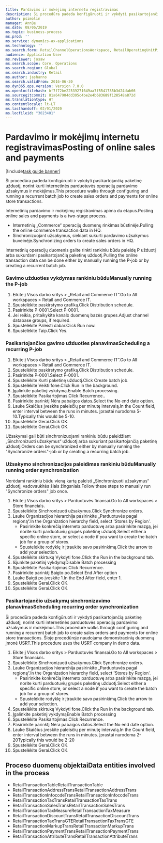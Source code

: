 ```yaml
---
title: Pardavimo ir mokėjimų internetu registravimas
description: Ši procedūra padeda konfigūruoti ir vykdyti pasikartojančią paketinę užduotį, norint kurti internetinės parduotuvės operacijų pardavimo užsakymus ir mokėjimus.
author: psimolin
manager: AnnBe
ms.date: 08/06/2019
ms.topic: business-process
ms.prod: ''
ms.service: dynamics-ax-applications
ms.technology: ''
ms.search.form: RetailChannelOperationsWorkspace, RetailOperatingUnitPicker, SysRecurrence
audience: Application User
ms.reviewer: josaw
ms.search.scope: Core, Operations
ms.search.region: Global
ms.search.industry: Retail
ms.author: jashanno
ms.search.validFrom: 2016-06-30
ms.dyn365.ops.version: Version 7.0.0
ms.openlocfilehash: bf7f72be22539271649aa7f5541735b3d24dab66
ms.sourcegitcommit: 81a647904dd305c4be2e4b683689f128548a872d
ms.translationtype: HT
ms.contentlocale: lt-LT
ms.lasthandoff: 02/01/2020
ms.locfileid: "3023401"
---
```

# <a name="posting-of-online-sales-and-payments"></a><span data-ttu-id="e4260-103">Pardavimo ir mokėjimų internetu registravimas</span><span class="sxs-lookup"><span data-stu-id="e4260-103">Posting of online sales and payments</span></span>

[!include[task guide banner](../includes/task-guide-banner.md)]

<span data-ttu-id="e4260-104">Ši procedūra padeda konfigūruoti ir vykdyti pasikartojančią paketinę užduotį, norint kurti internetinės parduotuvės operacijų pardavimo užsakymus ir mokėjimus.</span><span class="sxs-lookup"><span data-stu-id="e4260-104">This procedure walks through configuring and running a recurrent batch job to create sales orders and payments for online store transactions.</span></span>

<span data-ttu-id="e4260-105">Internetinių pardavimo ir mokėjimų registravimas apima du etapus.</span><span class="sxs-lookup"><span data-stu-id="e4260-105">Posting online sales and payments is a two-stage process.</span></span>

- <span data-ttu-id="e4260-106">Internetinių „Commerce“ operacijų duomenų rinkimas būstinėje.</span><span class="sxs-lookup"><span data-stu-id="e4260-106">Pulling the online commerce transaction data in HQ.</span></span>
- <span data-ttu-id="e4260-107">Sinchronizuojant užsakymus, siekiant sukurti pardavimo užsakymus buveinėje.</span><span class="sxs-lookup"><span data-stu-id="e4260-107">Synchronizing orders to create sales orders in HQ.</span></span>

<span data-ttu-id="e4260-108">Internetinių operacijų duomenis galite rinkti rankiniu būdu paleidę P užduotį arba sukurdami pasikartojančią paketinę užduotį.</span><span class="sxs-lookup"><span data-stu-id="e4260-108">Pulling the online transaction data can be done either by manually running the P-job or by creating a recurrent batch job.</span></span>

### <a name="manually-running-the-p-job"></a><span data-ttu-id="e4260-109">Gavimo užduoties vykdymas rankiniu būdu</span><span class="sxs-lookup"><span data-stu-id="e4260-109">Manually running the P-job</span></span>

1. <span data-ttu-id="e4260-110">Eikite į Visos darbo sritys > „Retail and Commerce IT“.</span><span class="sxs-lookup"><span data-stu-id="e4260-110">Go to All workspaces > Retail and Commerce IT.</span></span>
2. <span data-ttu-id="e4260-111">Spustelėkite paskirstymo grafiką.</span><span class="sxs-lookup"><span data-stu-id="e4260-111">Click Distribution schedule.</span></span>
3. <span data-ttu-id="e4260-112">Pasirinkite P-0001.</span><span class="sxs-lookup"><span data-stu-id="e4260-112">Select P-0001.</span></span>
4. <span data-ttu-id="e4260-113">Jei reikia, pritaikykite kanalo duomenų bazės grupes.</span><span class="sxs-lookup"><span data-stu-id="e4260-113">Adjust channel database groups, if required.</span></span>
5. <span data-ttu-id="e4260-114">Spustelėkite Paleisti dabar.</span><span class="sxs-lookup"><span data-stu-id="e4260-114">Click Run now.</span></span>
6. <span data-ttu-id="e4260-115">Spustelėkite Taip.</span><span class="sxs-lookup"><span data-stu-id="e4260-115">Click Yes.</span></span>

### <a name="scheduling-a-recurring-p-job"></a><span data-ttu-id="e4260-116">Pasikartojančios gavimo užduoties planavimas</span><span class="sxs-lookup"><span data-stu-id="e4260-116">Scheduling a recurring P-job</span></span>

1. <span data-ttu-id="e4260-117">Eikite į Visos darbo sritys > „Retail and Commerce IT“.</span><span class="sxs-lookup"><span data-stu-id="e4260-117">Go to All workspaces > Retail and Commerce IT.</span></span>
2. <span data-ttu-id="e4260-118">Spustelėkite paskirstymo grafiką.</span><span class="sxs-lookup"><span data-stu-id="e4260-118">Click Distribution schedule.</span></span>
3. <span data-ttu-id="e4260-119">Pasirinkite P-0001.</span><span class="sxs-lookup"><span data-stu-id="e4260-119">Select P-0001.</span></span>
4. <span data-ttu-id="e4260-120">Spustelėkite Kurti paketinę užduotį.</span><span class="sxs-lookup"><span data-stu-id="e4260-120">Click Create batch job.</span></span>
5. <span data-ttu-id="e4260-121">Spustelėkite Veikti fone.</span><span class="sxs-lookup"><span data-stu-id="e4260-121">Click Run in the background.</span></span>
5. <span data-ttu-id="e4260-122">Įgalinkite paketinį vykdymą.</span><span class="sxs-lookup"><span data-stu-id="e4260-122">Enable Batch processing.</span></span>
6. <span data-ttu-id="e4260-123">Spustelėkite Pasikartojimas.</span><span class="sxs-lookup"><span data-stu-id="e4260-123">Click Recurrence..</span></span>
7. <span data-ttu-id="e4260-124">Pasirinkite parinktį Nėra pabaigos datos.</span><span class="sxs-lookup"><span data-stu-id="e4260-124">Select the No end date option.</span></span>
8. <span data-ttu-id="e4260-125">Lauke Skaičius įveskite paleisčių per minutę intervalą.</span><span class="sxs-lookup"><span data-stu-id="e4260-125">In the Count field, enter interval between the runs in minutes.</span></span> <span data-ttu-id="e4260-126">Įprastai nurodoma 5-10.</span><span class="sxs-lookup"><span data-stu-id="e4260-126">Typically this would be 5-10.</span></span>
9. <span data-ttu-id="e4260-127">Spustelėkite Gerai.</span><span class="sxs-lookup"><span data-stu-id="e4260-127">Click OK.</span></span>
10. <span data-ttu-id="e4260-128">Spustelėkite Gerai.</span><span class="sxs-lookup"><span data-stu-id="e4260-128">Click OK.</span></span>

<span data-ttu-id="e4260-129">Užsakymai gali būti sinchronizuojami rankiniu būdu paleidžiant „Sinchronizuoti užsakymus“ užduotį arba sukuriant pasikartojančią paketinę užduotį.</span><span class="sxs-lookup"><span data-stu-id="e4260-129">Orders can be synchronized either by manually running the "Synchronize orders"-job or by creating a recurring batch job.</span></span>

### <a name="manually-running-order-synchronization"></a><span data-ttu-id="e4260-130">Užsakymo sinchronizacijos paleidimas rankiniu būdu</span><span class="sxs-lookup"><span data-stu-id="e4260-130">Manually running order synchronization</span></span> 

<span data-ttu-id="e4260-131">Norėdami rankiniu būdu vieną kartą paleisti „Sinchronizuoti užsakymus“ užduotį, vadovaukitės šiais žingsniais.</span><span class="sxs-lookup"><span data-stu-id="e4260-131">Follow these steps to manually run "Synchronize orders" job once.</span></span>

1. <span data-ttu-id="e4260-132">Eikite į Visos darbo sritys > Parduotuvės finansai.</span><span class="sxs-lookup"><span data-stu-id="e4260-132">Go to All workspaces > Store financials.</span></span>
2. <span data-ttu-id="e4260-133">Spustelėkite Sinchronizuoti užsakymus.</span><span class="sxs-lookup"><span data-stu-id="e4260-133">Click Synchronize orders.</span></span>
3. <span data-ttu-id="e4260-134">Lauke Organizacijos hierarchija pasirinkite „Parduotuvės pagal regioną“.</span><span class="sxs-lookup"><span data-stu-id="e4260-134">In the Organization hierarchy field, select 'Stores by Region'.</span></span>
    * <span data-ttu-id="e4260-135">Pasirinkite konkrečią interneto parduotuvę arba pasirinkite mazgą, jei norite kurti parduotuvių grupės paketinę užduotį.</span><span class="sxs-lookup"><span data-stu-id="e4260-135">Select either a specific online store, or select a node if you want to create the batch job for a group of stores.</span></span>  
    * <span data-ttu-id="e4260-136">Spustelėkite rodyklę ir įtraukite savo pasirinkimą.</span><span class="sxs-lookup"><span data-stu-id="e4260-136">Click the arrow to add your selection.</span></span>  
4. <span data-ttu-id="e4260-137">Spustelėkite skirtuką Vykdyti fone.</span><span class="sxs-lookup"><span data-stu-id="e4260-137">Click the Run in the background tab.</span></span>
5. <span data-ttu-id="e4260-138">Išjunkite paketinį vykdymą</span><span class="sxs-lookup"><span data-stu-id="e4260-138">Disable Batch processing</span></span>
6. <span data-ttu-id="e4260-139">Spustelėkite Pasikartojimas.</span><span class="sxs-lookup"><span data-stu-id="e4260-139">Click Recurrence.</span></span>
7. <span data-ttu-id="e4260-140">Pasirinkite parinktį Baigto po.</span><span class="sxs-lookup"><span data-stu-id="e4260-140">Select End After option</span></span>
8. <span data-ttu-id="e4260-141">Lauke Baigti po įveskite 1.</span><span class="sxs-lookup"><span data-stu-id="e4260-141">In the End After field, enter 1.</span></span>
9. <span data-ttu-id="e4260-142">Spustelėkite Gerai.</span><span class="sxs-lookup"><span data-stu-id="e4260-142">Click OK.</span></span>
10. <span data-ttu-id="e4260-143">Spustelėkite Gerai.</span><span class="sxs-lookup"><span data-stu-id="e4260-143">Click OK.</span></span>

### <a name="scheduling-recurring-order-synchronization"></a><span data-ttu-id="e4260-144">Pasikartojančio užsakymų sinchronizavimo planavimas</span><span class="sxs-lookup"><span data-stu-id="e4260-144">Scheduling recurring order synchronization</span></span>

<span data-ttu-id="e4260-145">Ši procedūra padeda konfigūruoti ir vykdyti pasikartojančią paketinę užduotį, norint kurti internetinės parduotuvės operacijų pardavimo užsakymus ir mokėjimus.</span><span class="sxs-lookup"><span data-stu-id="e4260-145">This procedure walks through configuring and running a recurrent batch job to create sales orders and payments for online store transactions.</span></span> <span data-ttu-id="e4260-146">Šioje procedūroje naudojama demonstracinių duomenų įmonė USRT.</span><span class="sxs-lookup"><span data-stu-id="e4260-146">This procedure uses the USRT company in demo data.</span></span>

1. <span data-ttu-id="e4260-147">Eikite į Visos darbo sritys > Parduotuvės finansai.</span><span class="sxs-lookup"><span data-stu-id="e4260-147">Go to All workspaces > Store financials.</span></span>
2. <span data-ttu-id="e4260-148">Spustelėkite Sinchronizuoti užsakymus.</span><span class="sxs-lookup"><span data-stu-id="e4260-148">Click Synchronize orders.</span></span>
3. <span data-ttu-id="e4260-149">Lauke Organizacijos hierarchija pasirinkite „Parduotuvės pagal regioną“.</span><span class="sxs-lookup"><span data-stu-id="e4260-149">In the Organization hierarchy field, select 'Stores by Region'.</span></span>
    * <span data-ttu-id="e4260-150">Pasirinkite konkrečią interneto parduotuvę arba pasirinkite mazgą, jei norite kurti parduotuvių grupės paketinę užduotį.</span><span class="sxs-lookup"><span data-stu-id="e4260-150">Select either a specific online store, or select a node if you want to create the batch job for a group of stores.</span></span>  
    * <span data-ttu-id="e4260-151">Spustelėkite rodyklę ir įtraukite savo pasirinkimą.</span><span class="sxs-lookup"><span data-stu-id="e4260-151">Click the arrow to add your selection.</span></span>  
4. <span data-ttu-id="e4260-152">Spustelėkite skirtuką Vykdyti fone.</span><span class="sxs-lookup"><span data-stu-id="e4260-152">Click the Run in the background tab.</span></span>
5. <span data-ttu-id="e4260-153">Įgalinkite paketinį vykdymą</span><span class="sxs-lookup"><span data-stu-id="e4260-153">Enable Batch processing</span></span>
6. <span data-ttu-id="e4260-154">Spustelėkite Pasikartojimas.</span><span class="sxs-lookup"><span data-stu-id="e4260-154">Click Recurrence.</span></span>
7. <span data-ttu-id="e4260-155">Pasirinkite parinktį Nėra pabaigos datos.</span><span class="sxs-lookup"><span data-stu-id="e4260-155">Select the No end date option.</span></span>
8. <span data-ttu-id="e4260-156">Lauke Skaičius įveskite paleisčių per minutę intervalą.</span><span class="sxs-lookup"><span data-stu-id="e4260-156">In the Count field, enter interval between the runs in minutes.</span></span> <span data-ttu-id="e4260-157">Įprastai nurodoma 2-20</span><span class="sxs-lookup"><span data-stu-id="e4260-157">Typically this would be 2-20</span></span>
9. <span data-ttu-id="e4260-158">Spustelėkite Gerai.</span><span class="sxs-lookup"><span data-stu-id="e4260-158">Click OK.</span></span>
10. <span data-ttu-id="e4260-159">Spustelėkite Gerai.</span><span class="sxs-lookup"><span data-stu-id="e4260-159">Click OK.</span></span>

## <a name="data-entities-involved-in-the-process"></a><span data-ttu-id="e4260-160">Proceso duomenų objektai</span><span class="sxs-lookup"><span data-stu-id="e4260-160">Data entities involved in the process</span></span>

- <span data-ttu-id="e4260-161">RetailTransactionTable</span><span class="sxs-lookup"><span data-stu-id="e4260-161">RetailTransactionTable</span></span>
- <span data-ttu-id="e4260-162">RetailTransactionAddressTrans</span><span class="sxs-lookup"><span data-stu-id="e4260-162">RetailTransactionAddressTrans</span></span>
- <span data-ttu-id="e4260-163">RetailTransactionInfocodeTrans</span><span class="sxs-lookup"><span data-stu-id="e4260-163">RetailTransactionInfocodeTrans</span></span>
- <span data-ttu-id="e4260-164">RetailTransactionTaxTrans</span><span class="sxs-lookup"><span data-stu-id="e4260-164">RetailTransactionTaxTrans</span></span>
- <span data-ttu-id="e4260-165">RetailTransactionSalesTrans</span><span class="sxs-lookup"><span data-stu-id="e4260-165">RetailTransactionSalesTrans</span></span>
- <span data-ttu-id="e4260-166">RetailTransactionTaxMeasure</span><span class="sxs-lookup"><span data-stu-id="e4260-166">RetailTransactionTaxMeasure</span></span>
- <span data-ttu-id="e4260-167">RetailTransactionDiscountTrans</span><span class="sxs-lookup"><span data-stu-id="e4260-167">RetailTransactionDiscountTrans</span></span>
- <span data-ttu-id="e4260-168">RetailTransactionTaxTransGTE</span><span class="sxs-lookup"><span data-stu-id="e4260-168">RetailTransactionTaxTransGTE</span></span>
- <span data-ttu-id="e4260-169">RetailTransactionMarkupTrans</span><span class="sxs-lookup"><span data-stu-id="e4260-169">RetailTransactionMarkupTrans</span></span>
- <span data-ttu-id="e4260-170">RetailTransactionPaymentTrans</span><span class="sxs-lookup"><span data-stu-id="e4260-170">RetailTransactionPaymentTrans</span></span>
- <span data-ttu-id="e4260-171">RetailTransactionAttributeTrans</span><span class="sxs-lookup"><span data-stu-id="e4260-171">RetailTransactionAttributeTrans</span></span>
